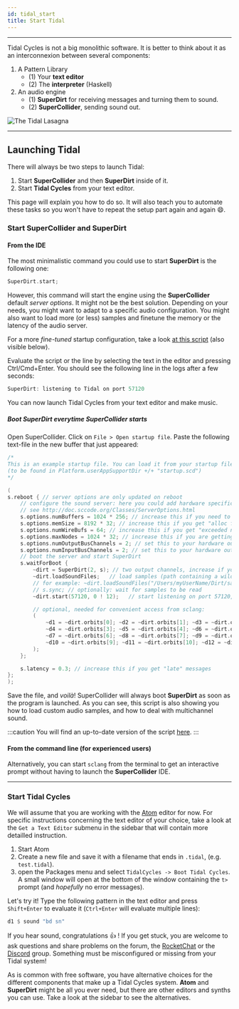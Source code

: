 ```yaml
---
id: tidal_start 
title: Start Tidal
---
```


----

Tidal Cycles is not a big monolithic software. It is better to think about it as an interconnexion between several components: 

1. A Pattern Library
   * (1) Your **text editor**
   * (2) The **interpreter** (Haskell) 
2. An audio engine
   * (1) **SuperDirt** for receiving messages and turning them to sound.
   * (2) **SuperCollider**, sending sound out.

![The Tidal Lasagna](tidallasagna.png)

-----

## Launching Tidal 

There will always be two steps to launch Tidal:
1. Start **SuperCollider** and then **SuperDirt** inside of it.
2. Start **Tidal Cycles** from your text editor.

This page will explain you how to do so. It will also teach you to automate these tasks so you won't have to repeat the setup part again and again :smile:.

### Start SuperCollider and SuperDirt 

#### From the IDE

The most minimalistic command you could use to start **SuperDirt** is the following one:
```c
SuperDirt.start;
```

However, this command will start the engine using the **SuperCollider** default *server options*. It might not be the best solution. Depending on your needs, you might want to adapt to a specific audio configuration. You might also want to load more (or less) samples and finetune the memory or the latency of the audio server. 

For a more *fine-tuned* startup configuration, take a look [at this script](https://raw.githubusercontent.com/musikinformatik/SuperDirt/develop/superdirt_startup.scd) (also visible below).

Evaluate the script or the line by selecting the text in the editor and pressing Ctrl/Cmd+Enter. You should see the following line in the logs after a few seconds:
```c
SuperDirt: listening to Tidal on port 57120
```

You can now launch Tidal Cycles from your text editor and make music.

##### Boot SuperDirt everytime SuperCollider starts 

Open SuperCollider. Click on `File > Open startup file`. Paste the following text-file in the new buffer that just appeared:
```c
/*
This is an example startup file. You can load it from your startup file
(to be found in Platform.userAppSupportDir +/+ "startup.scd")
*/

(
s.reboot { // server options are only updated on reboot
	// configure the sound server: here you could add hardware specific options
	// see http://doc.sccode.org/Classes/ServerOptions.html
	s.options.numBuffers = 1024 * 256; // increase this if you need to load more samples
	s.options.memSize = 8192 * 32; // increase this if you get "alloc failed" messages
	s.options.numWireBufs = 64; // increase this if you get "exceeded number of interconnect buffers" messages 
	s.options.maxNodes = 1024 * 32; // increase this if you are getting drop outs and the message "too many nodes"
	s.options.numOutputBusChannels = 2; // set this to your hardware output channel size, if necessary
	s.options.numInputBusChannels = 2; // set this to your hardware output channel size, if necessary
	// boot the server and start SuperDirt
	s.waitForBoot {
		~dirt = SuperDirt(2, s); // two output channels, increase if you want to pan across more channels
		~dirt.loadSoundFiles;   // load samples (path containing a wildcard can be passed in)
		// for example: ~dirt.loadSoundFiles("/Users/myUserName/Dirt/samples/*");
		// s.sync; // optionally: wait for samples to be read
		~dirt.start(57120, 0 ! 12);   // start listening on port 57120, create two busses each sending audio to channel 0

		// optional, needed for convenient access from sclang:
		(
			~d1 = ~dirt.orbits[0]; ~d2 = ~dirt.orbits[1]; ~d3 = ~dirt.orbits[2];
			~d4 = ~dirt.orbits[3]; ~d5 = ~dirt.orbits[4]; ~d6 = ~dirt.orbits[5];
			~d7 = ~dirt.orbits[6]; ~d8 = ~dirt.orbits[7]; ~d9 = ~dirt.orbits[8];
			~d10 = ~dirt.orbits[9]; ~d11 = ~dirt.orbits[10]; ~d12 = ~dirt.orbits[11];
		);
	};

	s.latency = 0.3; // increase this if you get "late" messages
};
);
```

Save the file, and *voilà*! SuperCollider will always boot **SuperDirt** as soon as the program is launched. As you can see, this script is also showing you how to load custom audio samples, and how to deal with multichannel sound.

:::caution
You will find an up-to-date version of the script [here](https://raw.githubusercontent.com/musikinformatik/SuperDirt/develop/superdirt_startup.scd).
:::

#### From the command line (for experienced users)

Alternatively, you can start `sclang` from the terminal to get an interactive prompt without having to launch the **SuperCollider** IDE. 

-----

### Start Tidal Cycles

We will assume that you are working with the [Atom](https://atom.io) editor for now. For specific instructions concerning the text editor of your choice, take a look at the `Get a Text Editor` submenu in the sidebar that will contain more detailled instruction.

1.  Start Atom
2.  Create a new file and save it with a filename that ends in `.tidal`,
    (e.g. `test.tidal`).
3.  open the Packages menu and select `TidalCycles -> Boot
    Tidal Cycles`. A small window will open at the bottom of the window
    containing the `t>` prompt (and *hopefully* no error messages).

Let's try it! Type the following pattern in the text editor and press `Shift+Enter` to evaluate it (`Ctrl+Enter` will evaluate multiple lines):

```haskell
d1 $ sound "bd sn"
```

If you hear sound, congratulations :thumbsup: ! If you get stuck, you are welcome to ask questions and share problems on the forum, the [RocketChat](https://chat.toplap.org/channel/tidal) or the [Discord](https://discord.com/invite/CqWhZEfNbq) group. Something must be misconfigured or missing from your Tidal system!


As is common with free software, you have alternative choices for the
different components that make up a Tidal Cycles system. **Atom** and
**SuperDirt** might be all you ever need, but there are other editors and
synths you can use. Take a look at the sidebar to see the alternatives.
